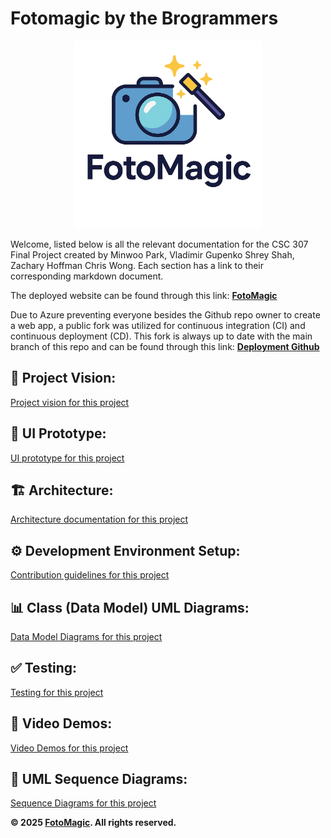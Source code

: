 # Fotomagic by the Brogrammers

<p align="center">
  <img src="/frontend/public/logo.png" alt="Fotomagic logo" width="300"/>
</p>

Welcome, listed below is all the relevant documentation for the CSC 307 Final Project created by Minwoo Park, Vladimir Gupenko Shrey Shah, Zachary Hoffman Chris Wong. Each section has a link to their corresponding markdown document. 

The deployed website can be found through this link: **[FotoMagic](https://ambitious-dune-0f7fde21e.6.azurestaticapps.net/)**

Due to Azure preventing everyone besides the Github repo owner to create a web app, a public fork was utilized for continuous integration (CI) and continuous deployment (CD). This fork is always up to date with the main branch of this repo and can be found through this link: **[Deployment Github](https://github.com/minpark830/csc-307-min-CD)**

## 🎯 Project Vision:
[Project vision for this project](docs/PROJECTVISION.md)

## 🎨 UI Prototype:
[UI prototype for this project](docs/UI.md)

## 🏗️ Architecture:
[Architecture documentation for this project](docs/ARCHITECTURE.md)

## ⚙️ Development Environment Setup:
[Contribution guidelines for this project](docs/CONTRIBUTING.md)

## 📊 Class (Data Model) UML Diagrams:
[Data Model Diagrams for this project](docs/DATAMODEL.md)

## ✅ Testing:
[Testing for this project](docs/TESTING.md)

## 🎥 Video Demos:
[Video Demos for this project](docs/DEMOS.md)

## 🔄 UML Sequence Diagrams:
[Sequence Diagrams for this project](docs/SEQUENCE.md)

**© 2025 [FotoMagic](https://ambitious-dune-0f7fde21e.6.azurestaticapps.net/). All rights reserved.**
